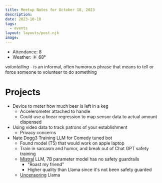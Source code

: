 ```yaml
---
title: Meetup Notes for October 18, 2023
description: 
date: 2023-10-18
tags:
  - events
layout: layouts/post.njk
image:
---
```


- Attendance: 8
- Weather: ☀️ 68°

*voluntelling* - is an informal, often humorous phrase that means to tell or force someone to volunteer to do something
# Projects
- Device to meter how much beer is left in a keg
	- Accelerometer attached to handle
	- Could use a linear regression to map sensor data to actual amount dispensed
- Using video data to track patrons of your establishment
	- Privacy concerns
- Nate Dogg3 Training LLM for Comedy tuned bot
	- Found model (T5) that would work on apple laptop
	- Train in sarcasm and humor, and break out of Chat GPT safety training
	- [Mistral](https://docs.mistral.ai/) LLM, 7B parameter model has no safety guardrails
		- "Roast my friend"
		- Higher quality than Llama since it's not been safety guarded
	- [Uncensoring](https://ollama.ai/blog/run-llama2-uncensored-locally) Llama